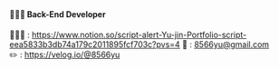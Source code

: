 ## <script> alert(“ Hi there I'm Yu jin 👋 ”) </script>
#### 💁🏻‍♀️ Back-End Developer

👩🏻‍💻 : https://www.notion.so/script-alert-Yu-jin-Portfolio-script-eea5833b3db74a179c2011895fcf703c?pvs=4
📧 : 8566yu@gmail.com <br>
✏️ : https://velog.io/@8566yu


<!--
**8566uyu/8566uyu** is a ✨ _special_ ✨ repository because its `README.md` (this file) appears on your GitHub profile.

Here are some ideas to get you started:

- 🔭 I’m currently working on ...
- 🌱 I’m currently learning ...
- 👯 I’m looking to collaborate on ...
- 🤔 I’m looking for help with ...
- 💬 Ask me about ...
- 📫 How to reach me: ...
- 😄 Pronouns: ...
- ⚡ Fun fact: ...
-->
